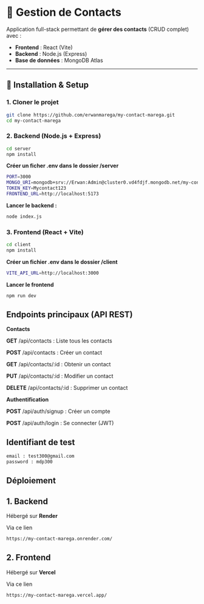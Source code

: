 # 📒 Gestion de Contacts

Application full-stack permettant de **gérer des contacts** (CRUD complet) avec :  
- **Frontend** : React (Vite)  
- **Backend** : Node.js (Express)  
- **Base de données** : MongoDB Atlas  

---

## 🚀 Installation & Setup

### 1. Cloner le projet
```bash
git clone https://github.com/erwanmarega/my-contact-marega.git
cd my-contact-marega
```


### 2. Backend (Node.js + Express)
```bash
cd server
npm install
```

**Créer un ficher .env dans le dossier /server**
```bash
PORT=3000
MONGO_URI=mongodb+srv://Erwan:Admin@cluster0.vd4fdjf.mongodb.net/my-contact-marega
TOKEN_KEY=Mycontact123
FRONTEND_URL=http://localhost:5173
```

**Lancer le backend :**
```bash
node index.js
```

### 3. Frontend (React + Vite)
```bash
cd client
npm install
```

**Créer un fichier .env dans le dossier /client**
```bash
VITE_API_URL=http://localhost:3000
```

**Lancer le frontend**
```bash
npm run dev
```


## Endpoints principaux (API REST)

**Contacts**

**GET**	/api/contacts	: Liste tous les contacts	

**POST** 	/api/contacts :	Créer un contact	

**GET**	/api/contacts/:id	: Obtenir un contact	

**PUT**	/api/contacts/:id	: Modifier un contact	

**DELETE**	/api/contacts/:id	: Supprimer un contact	

**Authentification**

**POST**	/api/auth/signup	: Créer un compte

**POST**	/api/auth/login	: Se connecter (JWT)

## Identifiant de test 
```bash
email : test300@gmail.com
password : mdp300
```

## Déploiement

## 1. Backend 
Hébergé sur **Render**

Via ce lien 
```bash
https://my-contact-marega.onrender.com/
```

## 2. Frontend
Hébergé sur **Vercel**

Via ce lien 
```bash
https://my-contact-marega.vercel.app/
```







